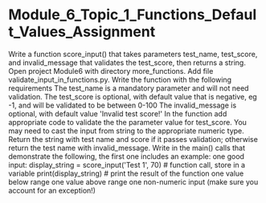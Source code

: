 # Module_6_Topic_1_Functions_Default_Values_Assignment
Write a function score_input() that takes parameters test_name, test_score, and invalid_message that validates the test_score, then returns a string.  Open project Module6 with directory more_functions. Add file validate_input_in_functions.py.      Write the function with the following requirements         The test_name is a mandatory parameter and will not need validation.         The test_score is optional, with default value that is negative, eg -1, and will be validated to be between 0-100         The invalid_message is optional, with default value 'Invalid test score!'         In the function add appropriate code to validate the the parameter value for test_score. You may need to cast the input from string to the appropriate numeric type.         Return the string with test name and score if it passes validation; otherwise return the test name with invalid_message.  Write in the main() calls that demonstrate the following, the first one includes an example:      one good input:           display_string = score_input('Test 1', 70)  # function call, store in a variable         print(display_string)  # print the result of the function      one value below range     one value above range     one non-numeric input (make sure you account for an exception!)
